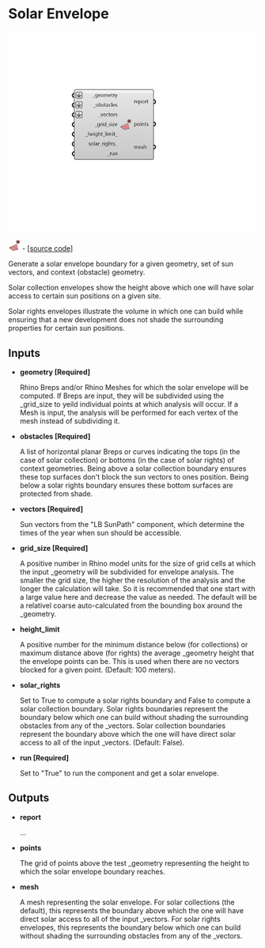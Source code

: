 # Solar Envelope

![](../../.gitbook/assets/Solar_Envelope.png)

![](../../.gitbook/assets/Solar_Envelope%20%281%29.png) - [\[source code\]](https://github.com/ladybug-tools/ladybug-grasshopper/blob/master/ladybug_grasshopper/src//LB%20Solar%20Envelope.py)

Generate a solar envelope boundary for a given geometry, set of sun vectors, and context \(obstacle\) geometry.

Solar collection envelopes show the height above which one will have solar access to certain sun positions on a given site.

Solar rights envelopes illustrate the volume in which one can build while ensuring that a new development does not shade the surrounding properties for certain sun positions.

## Inputs

* **geometry \[Required\]**

  Rhino Breps and/or Rhino Meshes for which the solar envelope will be computed. If Breps are input, they will be subdivided using the \_grid\_size to yeild individual points at which analysis will occur. If a Mesh is input, the analysis will be performed for each vertex of the mesh instead of subdividing it. 

* **obstacles \[Required\]**

  A list of horizontal planar Breps or curves indicating the tops \(in the case of solar collection\) or bottoms \(in the case of solar rights\) of context geometries. Being above a solar collection boundary ensures these top surfaces don't block the sun vectors to ones position. Being below a solar rights boundary ensures these bottom surfaces are protected from shade. 

* **vectors \[Required\]**

  Sun vectors from the "LB SunPath" component, which determine the times of the year when sun should be accessible. 

* **grid\_size \[Required\]**

  A positive number in Rhino model units for the size of grid cells at which the input \_geometry will be subdivided for envelope analysis. The smaller the grid size, the higher the resolution of the analysis and the longer the calculation will take.  So it is recommended that one start with a large value here and decrease the value as needed. The default will be a relativel coarse auto-calculated from the bounding box around the \_geometry. 

* **height\_limit**

  A positive number for the minimum distance below \(for collections\) or maximum distance above \(for rights\) the average \_geometry height that the envelope points can be. This is used when there are no vectors blocked for a given point. \(Default: 100 meters\). 

* **solar\_rights**

  Set to True to compute a solar rights boundary and False to compute a solar collection boundary. Solar rights boundaries represent the boundary below which one can build without shading the surrounding obstacles from any of the \_vectors. Solar collection boundaries represent the boundary above which the one will have direct solar access to all of the input \_vectors. \(Default: False\). 

* **run \[Required\]**

  Set to "True" to run the component and get a solar envelope. 

## Outputs

* **report**

  ... 

* **points**

  The grid of points above the test \_geometry representing the height to which the solar envelope boundary reaches. 

* **mesh**

  A mesh representing the solar envelope. For solar collections \(the default\), this represents the boundary above which the one will have direct solar access to all of the input \_vectors. For solar rights envelopes, this represents the boundary below which one can build without shading the surrounding obstacles from any of the \_vectors. 

